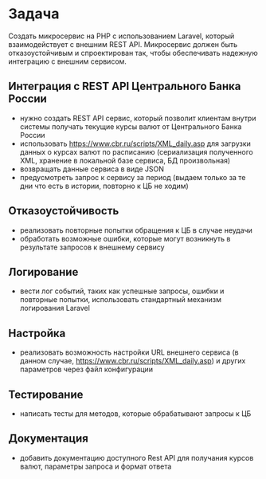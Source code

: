 # Задача

Создать микросервис на PHP с использованием Laravel, который взаимодействует с внешним REST API.
Микросервис должен быть отказоустойчивым и спроектирован так, чтобы обеспечивать надежную интеграцию с внешним сервисом.

## Интеграция с REST API Центрального Банка России
- нужно создать REST API сервис, который позволит клиентам внутри системы получать текущие курсы валют от Центрального Банка России
- использовать https://www.cbr.ru/scripts/XML_daily.asp для загрузки данных о курсах валют по расписанию (сериализация полученного XML, хранение в локальной базе сервиса, БД произвольная)
- возвращать данные сервиса в виде JSON
- предусмотреть запрос к сервису за период (выдаем только за те дни что есть в истории, повторно к ЦБ не ходим)

## Отказоустойчивость
- реализовать повторные попытки обращения к ЦБ в случае неудачи
- обработать возможные ошибки, которые могут возникнуть в результате запросов к внешнему сервису

## Логирование
- вести лог событий, таких как успешные запросы, ошибки и повторные попытки, использовать стандартный механизм логирования Laravel

## Настройка
- реализовать возможность настройки URL внешнего сервиса (в данном случае, https://www.cbr.ru/scripts/XML_daily.asp) и других параметров через файл конфигурации

## Тестирование
- написать тесты для методов, которые обрабатывают запросы к ЦБ

## Документация
- добавить документацию доступного Rest API для получания курсов валют, параметры запроса и формат ответа
